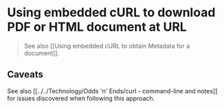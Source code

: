 # Using embedded cURL to download PDF or HTML document at URL

> See also [[Using embedded cURL to obtain Metadata for a document]].



## Caveats

See also [[../../Technology/Odds 'n' Ends/curl - command-line and notes]] for issues discovered when following this approach.
